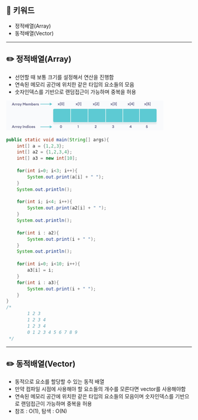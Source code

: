 ## 📓 키워드

- 정적배열(Array)
- 동적배열(Vector)

---

## ✏️ 정적배열(Array)

- 선언할 때 보통 크기를 설정해서 연산을 진행함
- 연속된 메모리 공간에 위치한 같은 타입의 요소들의 모음
- 숫자인덱스를 기반으로 랜덤접근이 가능하며 중복을 허용

![img.png](../img/정적배열.png)

```java
public static void main(String[] args){
    int[] a = {1,2,3};
    int[] a2 = {1,2,3,4};
    int[] a3 = new int[10];
    
    for(int i=0; i<3; i++){
        System.out.print(a[i] + " ");
    }
    System.out.println();
    
    for(int i; i<4; i++){
        System.out.print(a2[i] + " ");
    }
    System.out.println();
    
    for(int i : a2){
        System.out.print(i + " ");
    }
    System.out.println();
    
    for(int i=0; i<10; i++){
        a3[i] = i;
    }
    for(int i : a3){
        System.out.print(i + " ");
    }
}
/*
        1 2 3
        1 2 3 4
        1 2 3 4
        0 1 2 3 4 5 6 7 8 9
 */
```

---

## ✏️ 동적배열(Vector)

- 동적으로 요소를 할당할 수 있는 동적 배열
- 만약 컴파일 시점에 사용해야 할 요소들의 개수를 모른다면 vector를 사용해야함
- 연속된 메모리 공간에 위치한 같은 타입의 요소들의 모음이며 숫자인덱스를 기반으로 랜덤접근이 가능하며 중복을 허용
- 참조 : O(1), 탐색 : O(N)